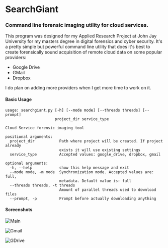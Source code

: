 # SearchGiant
### Command line forensic imaging utility for cloud services.

This program was designed for my Applied Research Project at John Jay University for my masters degree in digital forensics and cyber security. It's a pretty simple but powerful command line utility that does it's best to create forensically sound acquisition of remote cloud data on some popular providers:

* Google Drive
* GMail
* Dropbox

I do plan on adding more providers when I get more time to work on it.

#### Basic Usage
```
usage: searchgiant.py [-h] [--mode mode] [--threads threads] [--prompt]
                      project_dir service_type

Cloud Service forensic imaging tool

positional arguments:
  project_dir           Path where project will be created. If project already
                        exists it will use existing settings
  service_type          Accepted values: google_drive, dropbox, gmail

optional arguments:
  -h, --help            show this help message and exit
  --mode mode, -m mode  Synchronization mode. Accepted values are: full,
                        metadata. Default value is: full
  --threads threads, -t threads
                        Amount of parallel threads used to download files
  --prompt, -p          Prompt before actually downloading anything

```

#### Screenshots
![Main](http://imgur.com/GE8lQR6.png)

![Gmail](http://imgur.com/YH8c35F.png)

![GDrive](http://imgur.com/AywmmgZ.png)

